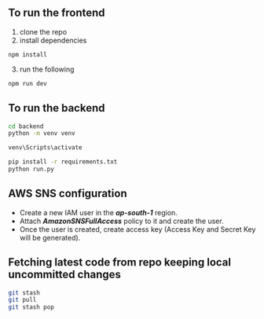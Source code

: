 ## To run the frontend

1. clone the repo
2. install dependencies
```shell
npm install
```
3. run the following
```bash
npm run dev
```
## To run the backend
```bash
cd backend
python -m venv venv
```   
```bash
venv\Scripts\activate
```
```bash
pip install -r requirements.txt
python run.py

```

## AWS SNS configuration

- Create a new IAM user in the ***ap-south-1*** region.
- Attach ***AmazonSNSFullAccess*** policy to it and create the user.
- Once the user is created, create access key (Access Key and Secret Key will be generated).

## Fetching latest code from repo keeping local uncommitted changes

```bash
git stash
git pull
git stash pop
```
